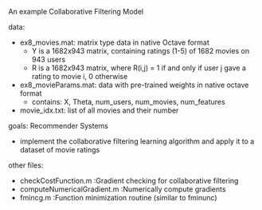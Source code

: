 An example Collaborative Filtering Model
 
data: 
- ex8_movies.mat: matrix type data in native Octave format
  - Y is a 1682x943 matrix, containing ratings (1-5) of 1682 movies on  943 users
  - R is a 1682x943 matrix, where R(i,j) = 1 if and only if user j gave a rating to movie i, 0 otherwise
- ex8_movieParams.mat: data with pre-trained weights in native octave format
  - contains: X, Theta, num_users, num_movies, num_features
- movie_idx.txt: list of all movies and their number

goals: Recommender Systems
- implement the collaborative filtering learning algorithm and apply it to a dataset of movie ratings

other files:
- checkCostFunction.m :Gradient checking for collaborative filtering
- computeNumericalGradient.m :Numerically compute gradients
- fmincg.m :Function minimization routine (similar to fminunc)
